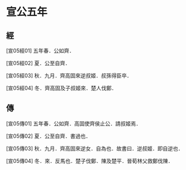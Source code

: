 # 宣公五年

## 經 <a name="07Xuan05Jing"></a>

<a name="07Xuan05Jing01">[宣05經01]</a> 五年春．公如齊．

<a name="07Xuan05Jing02">[宣05經02]</a> 夏．公至自齊．

<a name="07Xuan05Jing03">[宣05經03]</a> 秋．九月．齊高固來逆叔姬．叔孫得臣卒．

<a name="07Xuan05Jing04">[宣05經04]</a> 冬．齊高固及子叔姬來．楚人伐鄭．

## 傳 <a name="07Xuan05Zhuan"></a>

<a name="07Xuan05Zhuan01">[宣05傳01]</a> 五年春．公如齊．高固使齊侯止公．請叔姬焉．

<a name="07Xuan05Zhuan02">[宣05傳02]</a> 夏．公至自齊．書過也．

<a name="07Xuan05Zhuan03">[宣05傳03]</a> 秋．九月．齊高固來逆女．自為也．故書曰．逆叔姬．即自逆也．

<a name="07Xuan05Zhuan04">[宣05傳04]</a> 冬．來．反馬也．楚子伐鄭．陳及楚平．晉荀林父救鄭伐陳．

